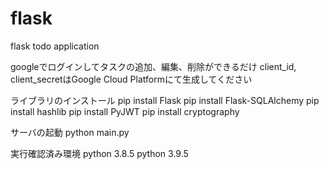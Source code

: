 # flask
flask todo application

googleでログインしてタスクの追加、編集、削除ができるだけ
client_id, client_secretはGoogle Cloud Platformにて生成してください

ライブラリのインストール
pip install Flask
pip install Flask-SQLAlchemy
pip install hashlib
pip install PyJWT
pip install cryptography

サーバの起動
python main.py

実行確認済み環境
python 3.8.5
python 3.9.5
